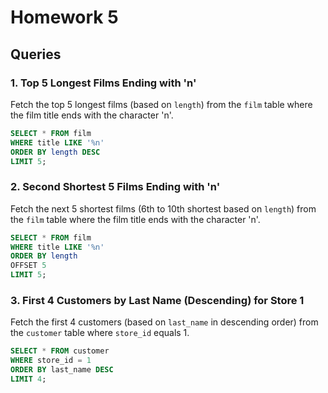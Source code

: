 # Homework 5

## Queries

### 1. Top 5 Longest Films Ending with 'n'
Fetch the top 5 longest films (based on `length`) from the `film` table where the film title ends with the character 'n'.

```sql
SELECT * FROM film
WHERE title LIKE '%n'
ORDER BY length DESC
LIMIT 5;
```

### 2. Second Shortest 5 Films Ending with 'n'
Fetch the next 5 shortest films (6th to 10th shortest based on `length`) from the `film` table where the film title ends with the character 'n'.

```sql
SELECT * FROM film
WHERE title LIKE '%n'
ORDER BY length
OFFSET 5
LIMIT 5;
```

### 3. First 4 Customers by Last Name (Descending) for Store 1
Fetch the first 4 customers (based on `last_name` in descending order) from the `customer` table where `store_id` equals 1.

```sql
SELECT * FROM customer
WHERE store_id = 1
ORDER BY last_name DESC
LIMIT 4;
```
